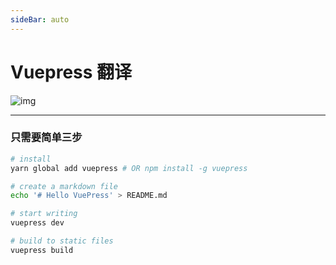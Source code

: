 ```yaml
---
sideBar: auto
---
```


# Vuepress 翻译

![img](https://vuepress.vuejs.org/hero.png)

---

### 只需要简单三步

```bash
# install
yarn global add vuepress # OR npm install -g vuepress

# create a markdown file
echo '# Hello VuePress' > README.md

# start writing
vuepress dev

# build to static files
vuepress build
```
